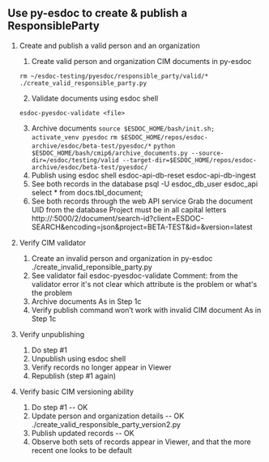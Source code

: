## Use py-esdoc to create & publish a ResponsibleParty
1. Create and publish a valid person and an organization
    1. Create valid person and organization CIM documents in py-esdoc
    
      ```
      rm ~/esdoc-testing/pyesdoc/responsible_party/valid/*
      ./create_valid_responsible_party.py
      ```
    
    2. Validate documents using esdoc shell
    
      ```
      esdoc-pyesdoc-validate <file>
      ```
    
    3. Archive documents
    `source $ESDOC_HOME/bash/init.sh; activate_venv pyesdoc`
    `rm $ESDOC_HOME/repos/esdoc-archive/esdoc/beta-test/pyesdoc/*`
    `python $ESDOC_HOME/bash/cmip6/archive_documents.py --source-dir=/esdoc/testing/valid --target-dir=$ESDOC_HOME/repos/esdoc-archive/esdoc/beta-test/pyesdoc/`
    4. Publish using esdoc shell
    esdoc-api-db-reset
    esdoc-api-db-ingest
    5. See both records in the database
    psql -U esdoc_db_user esdoc_api
       select * from docs.tbl_document;
    6. See both records through the web API service
       Grab the document UID from the database
       Project must be in all capital letters
http://<server>:5000/2/document/search-id?client=ESDOC-SEARCH&encoding=json&project=BETA-TEST&id=<ID>&version=latest
2. Verify CIM validator
    1. Create an invalid person and organization in py-esdoc
       ./create_invalid_reponsible_party.py
    2. See validator fail
       esdoc-pyesdoc-validate <file>
       Comment: from the validator error it's not clear which attribute is the problem or what's the problem
    3. Archive documents
       As in Step 1c
    4. Verify publish command won’t work with invalid CIM document
       As in Step 1c
3. Verify unpublishing
    1. Do step #1
    2. Unpublish using esdoc shell
    3. Verify records no longer appear in Viewer
    4. Republish (step #1 again)
4. Verify basic CIM versioning ability
    1. Do step #1 -- OK
    2. Update person and organization details -- OK
       ./create_valid_responsible_party_version2.py
    3. Publish updated records -- OK
    4. Observe both sets of records appear in Viewer, and that the more recent one looks to be default
